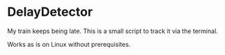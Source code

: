 # DelayDetector

My train keeps being late. This is a small script to track it via the terminal.

Works as is on Linux without prerequisites.
